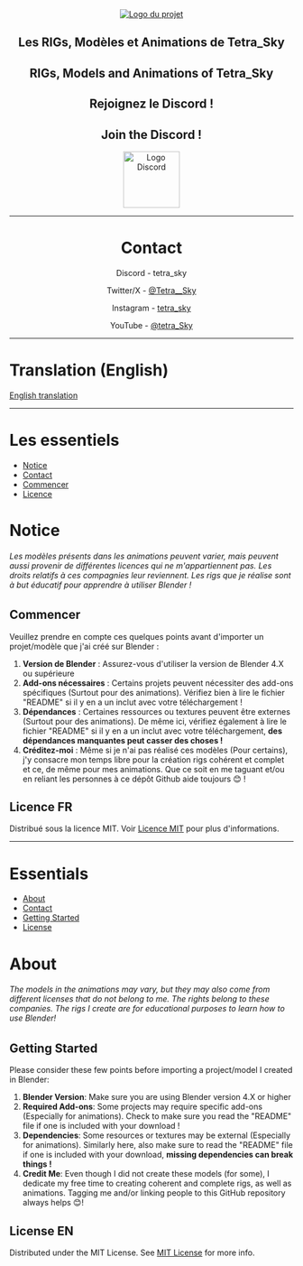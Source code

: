 <div align="center">
  <a href="https://github.com/ShaanCoding/ReadME-Generator">
    <img src="https://repository-images.githubusercontent.com/811078411/32cc7779-00cd-4452-9ee5-367ecf998242" alt="Logo du projet">
  </a>
  <h2 align="center">Les RIGs, Modèles et Animations de Tetra_Sky</h2>
  <h2 align="center">RIGs, Models and Animations of Tetra_Sky</h2>

  <h2 align="center">Rejoignez le Discord !</h2>
  <h2 align="center">Join the Discord !</h2>
  <a href="https://discord.gg/HTA7yQTQdw">
    <img src="https://upload.wikimedia.org/wikipedia/fr/thumb/a/a4/Discord_logo.svg/512px-Discord_logo.svg.png" alt="Logo Discord" width="100" height="100">
  </a>

---

# Contact

Discord - tetra_sky

Twitter/X - [@Tetra__Sky](https://twitter.com/Tetra__Sky)

Instagram - [tetra_sky](https://www.instagram.com/tetra__sky/)

YouTube - [@tetra_Sky](https://www.youtube.com/@tetra_sky)

---

</div>

# Translation (English)

[English translation](#essentials)

---

# Les essentiels

- [Notice](#notice)
- [Contact](#me-contacter)
- [Commencer](#commencer)
- [Licence](#license-fr)

# Notice

###### Les modèles présents dans les animations peuvent varier, mais peuvent aussi provenir de différentes licences qui ne m'appartiennent pas. Les droits relatifs à ces compagnies leur reviennent. Les rigs que je réalise sont à but éducatif pour apprendre à utiliser Blender !

## Commencer

Veuillez prendre en compte ces quelques points avant d'importer un projet/modèle que j'ai créé sur Blender :

1. **Version de Blender** : Assurez-vous d'utiliser la version de Blender 4.X ou supérieure
2. **Add-ons nécessaires** : Certains projets peuvent nécessiter des add-ons spécifiques (Surtout pour des animations). Vérifiez bien à lire le fichier "README" si il y en a un inclut avec votre téléchargement !
3. **Dépendances** : Certaines ressources ou textures peuvent être externes (Surtout pour des animations). De même ici, vérifiez également à lire le fichier "README" si il y en a un inclut avec votre téléchargement, **des dépendances manquantes peut casser des choses !**
4. **Créditez-moi** : Même si je n'ai pas réalisé ces modèles (Pour certains), j'y consacre mon temps libre pour la création rigs cohérent et complet et ce, de même pour mes animations. Que ce soit en me taguant et/ou en reliant les personnes à ce dépôt Github aide toujours 😊 !

## Licence FR

Distribué sous la licence MIT. Voir [Licence MIT](https://opensource.org/licenses/MIT) pour plus d'informations.

---

# Essentials

- [About](#about)
- [Contact](#contact-me)
- [Getting Started](#getting-started)
- [License](#license-Een)

# About

###### The models in the animations may vary, but they may also come from different licenses that do not belong to me. The rights belong to these companies. The rigs I create are for educational purposes to learn how to use Blender!

## Getting Started

Please consider these few points before importing a project/model I created in Blender:

1. **Blender Version**: Make sure you are using Blender version 4.X or higher
2. **Required Add-ons**: Some projects may require specific add-ons (Especially for animations). Check to make sure you read the "README" file if one is included with your download !
3. **Dependencies**: Some resources or textures may be external (Especially for animations). Similarly here, also make sure to read the "README" file if one is included with your download, **missing dependencies can break things !**
4. **Credit Me**: Even though I did not create these models (for some), I dedicate my free time to creating coherent and complete rigs, as well as animations. Tagging me and/or linking people to this GitHub repository always helps 😊!

## License EN

Distributed under the MIT License. See [MIT License](https://opensource.org/licenses/MIT) for more info.
